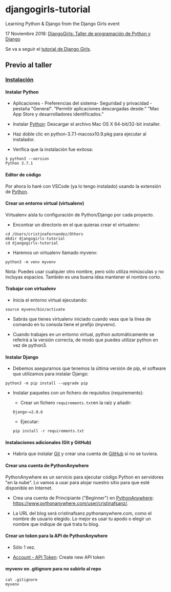 # djangogirls-tutorial

Learning Python & Django from the Django Girls event

17 Noviembre 2018: [DjangoGirls: Taller de programación de Python y Django](https://www.eventbrite.es/e/entradas-djangogirls-taller-de-programacion-de-python-y-django-orientado-a-mujeres-48504011805)

Se va a seguir el [tutorial de Django Girls](https://tutorial.djangogirls.org/es).

## Previo al taller

### [Instalación](https://tutorial.djangogirls.org/es/installation/)

#### Instalar Python

- Aplicaciones - Preferencias del sistema- Seguridad y privacidad - pestaña "General". "Permitir aplicaciones descargadas desde:" "Mac App Store y desarrolladores identificados."

- Instalar [Python](https://www.python.org/downloads/release/python-361/): Descargar el archivo Mac OS X 64-bit/32-bit installer.

- Haz doble clic en python-3.7.1-macosx10.9.pkg para ejecutar al instalador.

- Verifica que la instalación fue exitosa:

```
$ python3 --version
Python 3.7.1
```

#### Editor de código

Por ahora lo haré con VSCode (ya lo tengo instalado) usando la extensión de [Python](https://marketplace.visualstudio.com/items?itemName=ms-python.python).

#### Crear un entorno virtual (virtualenv)

Virtualenv aísla tu configuración de Python/Django por cada proyecto.

- Encontrar un directorio en el que quieras crear el virtualenv:

```
cd /Users/cristinafernandez/Others
mkdir djangogirls-tutorial
cd djangogirls-tutorial
```

- Haremos un virtualenv llamado myvenv:

```
python3 -m venv myvenv
```

Nota: Puedes usar cualquier otro nombre, pero sólo utiliza minúsculas y no incluyas espacios. También es una buena idea mantener el nombre corto.

#### Trabajar con virtualenv

- Inicia el entorno virtual ejecutando:

```
source myvenv/bin/activate
```

- Sabrás que tienes virtualenv iniciado cuando veas que la línea de comando en tu consola tiene el prefijo (myvenv).

- Cuando trabajes en un entorno virtual, python automáticamente se referirá a la versión correcta, de modo que puedes utilizar python en vez de python3.

#### Instalar Django

- Debemos asegurarnos que tenemos la última versión de pip, el software que utilizamos para instalar Django:

```
python3 -m pip install --upgrade pip
```

- Instalar paquetes con un fichero de requisitos (requirements):

  - Crear un fichero `requirements.txt`en la raíz y añadir:

  ```
  Django~=2.0.6
  ```

  - Ejecutar: 

  ```
  pip install -r requirements.txt
  ```

#### Instalaciones adicionales (Git y GitHub)

- Habría que instalar [Git](https://tutorial.djangogirls.org/es/installation/#instalar-git) y crear una cuenta de [GitHub](https://tutorial.djangogirls.org/es/installation/#crear-una-cuenta-de-github) si no se tuviera.

#### Crear una cuenta de PythonAnywhere

PythonAnywhere es un servicio para ejecutar código Python en servidores "en la nube". Lo vamos a usar para alojar nuestro sitio para que esté disponible en Internet.

- Crea una cuenta de Principiante ("Beginner") en [PythonAnywhere](https://www.pythonanywhere.com/pricing/): https://www.pythonanywhere.com/user/cristinafsanz/.

- La URL del blog será cristinafsanz.pythonanywhere.com, como el nombre de usuario elegido. Lo mejor es usar tu apodo o elegir un nombre que indique de qué trata tu blog.

#### Crear un token para la API de PythonAnywhere

- Sólo 1 vez.

- [Account - API Token](https://www.pythonanywhere.com/user/cristinafsanz/account/#api_token): Create new API token

#### myvenv en .gitignore para no subirlo al repo

```
cat .gitignore
myvenv
```
